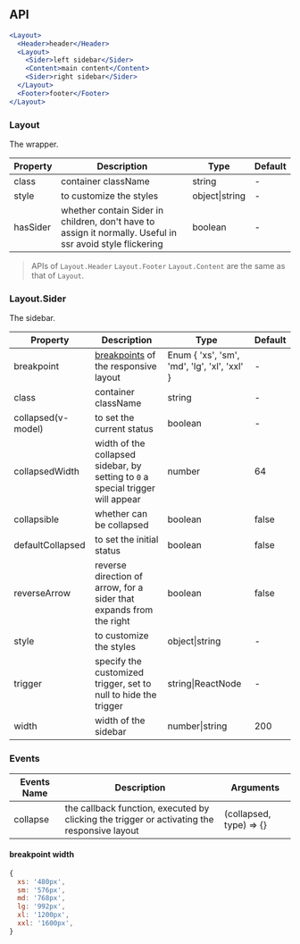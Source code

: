 
## API

```jsx
<Layout>
  <Header>header</Header>
  <Layout>
    <Sider>left sidebar</Sider>
    <Content>main content</Content>
    <Sider>right sidebar</Sider>
  </Layout>
  <Footer>footer</Footer>
</Layout>
```

### Layout

The wrapper.

| Property | Description | Type | Default |
| -------- | ----------- | ---- | ------- |
| class | container className | string | - |
| style | to customize the styles | object\|string | - |
| hasSider | whether contain Sider in children, don't have to assign it normally. Useful in ssr avoid style flickering | boolean | - |

> APIs of `Layout.Header` `Layout.Footer` `Layout.Content` are the same as that of `Layout`.

### Layout.Sider

The sidebar.

| Property | Description | Type | Default |
| -------- | ----------- | ---- | ------- |
| breakpoint | [breakpoints](/components/grid#api) of the responsive layout | Enum { 'xs', 'sm', 'md', 'lg', 'xl', 'xxl' } | - |
| class | container className | string | - |
| collapsed(v-model) | to set the current status | boolean | - |
| collapsedWidth | width of the collapsed sidebar, by setting to `0` a special trigger will appear | number | 64 |
| collapsible | whether can be collapsed | boolean | false |
| defaultCollapsed | to set the initial status | boolean | false |
| reverseArrow | reverse direction of arrow, for a sider that expands from the right | boolean | false |
| style | to customize the styles | object\|string | - |
| trigger | specify the customized trigger, set to null to hide the trigger | string\|ReactNode | - |
| width | width of the sidebar | number\|string | 200 |

### Events
| Events Name | Description | Arguments |
| --- | --- | --- |
| collapse | the callback function, executed by clicking the trigger or activating the responsive layout | (collapsed, type) => {} |

#### breakpoint width

```js
{
  xs: '480px',
  sm: '576px',
  md: '768px',
  lg: '992px',
  xl: '1200px',
  xxl: '1600px',
}
```
